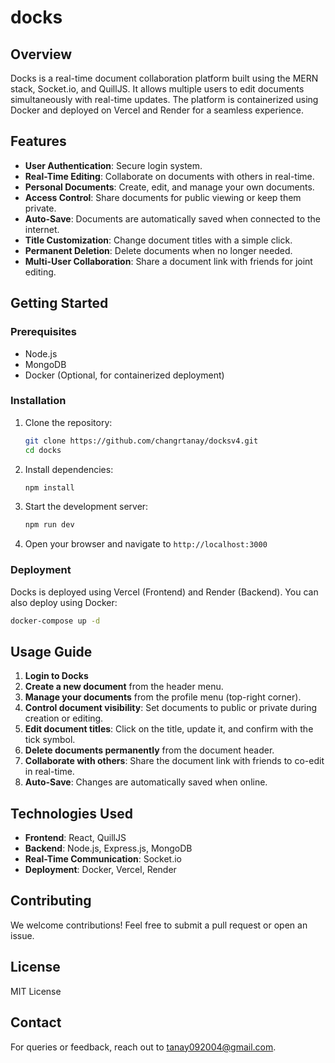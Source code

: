 # docks 

## Overview
Docks is a real-time document collaboration platform built using the MERN stack, Socket.io, and QuillJS. It allows multiple users to edit documents simultaneously with real-time updates. The platform is containerized using Docker and deployed on Vercel and Render for a seamless experience.

## Features
- **User Authentication**: Secure login system.
- **Real-Time Editing**: Collaborate on documents with others in real-time.
- **Personal Documents**: Create, edit, and manage your own documents.
- **Access Control**: Share documents for public viewing or keep them private.
- **Auto-Save**: Documents are automatically saved when connected to the internet.
- **Title Customization**: Change document titles with a simple click.
- **Permanent Deletion**: Delete documents when no longer needed.
- **Multi-User Collaboration**: Share a document link with friends for joint editing.

## Getting Started
### Prerequisites
- Node.js
- MongoDB
- Docker (Optional, for containerized deployment)

### Installation
1. Clone the repository:
   ```bash
   git clone https://github.com/changrtanay/docksv4.git
   cd docks
   ```
2. Install dependencies:
   ```bash
   npm install
   ```
3. Start the development server:
   ```bash
   npm run dev
   ```
4. Open your browser and navigate to `http://localhost:3000`

### Deployment
Docks is deployed using Vercel (Frontend) and Render (Backend). You can also deploy using Docker:
```bash
docker-compose up -d
```

## Usage Guide
1. **Login to Docks**
2. **Create a new document** from the header menu.
3. **Manage your documents** from the profile menu (top-right corner).
4. **Control document visibility**: Set documents to public or private during creation or editing.
5. **Edit document titles**: Click on the title, update it, and confirm with the tick symbol.
6. **Delete documents permanently** from the document header.
7. **Collaborate with others**: Share the document link with friends to co-edit in real-time.
8. **Auto-Save**: Changes are automatically saved when online.

## Technologies Used
- **Frontend**: React, QuillJS
- **Backend**: Node.js, Express.js, MongoDB
- **Real-Time Communication**: Socket.io
- **Deployment**: Docker, Vercel, Render

## Contributing
We welcome contributions! Feel free to submit a pull request or open an issue.

## License
MIT License

## Contact
For queries or feedback, reach out to [tanay092004@gmail.com](mailto:tanay092004@gmail.com).

